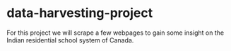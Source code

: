 # data-harvesting-project
For this project we will scrape a few webpages to gain some insight on the Indian
residential school system of Canada.
